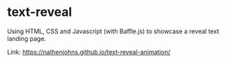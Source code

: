 # text-reveal

Using HTML, CSS and Javascript (with Baffle.js) to showcase a reveal text landing page.

Link: https://nathenjohns.github.io/text-reveal-animation/
